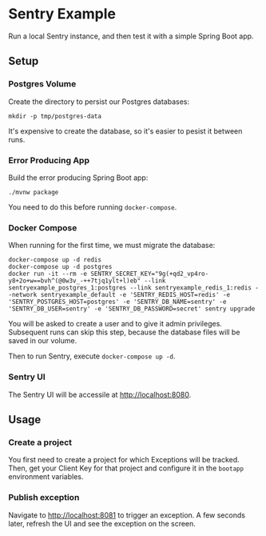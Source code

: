 # Sentry Example

Run a local Sentry instance, and then test it with a simple Spring Boot app.

## Setup

### Postgres Volume

Create the directory to persist our Postgres databases:

```
mkdir -p tmp/postgres-data
```

It's expensive to create the database, so it's easier to pesist it between runs.

### Error Producing App

Build the error producing Spring Boot app:

```
./mvnw package
```

You need to do this before running `docker-compose`.

### Docker Compose

When running for the first time, we must migrate the database:

```
docker-compose up -d redis
docker-compose up -d postgres
docker run -it --rm -e SENTRY_SECRET_KEY="9g(+qd2_vp4ro-y8+2o+w==bvh^(@0w3v_-++7tjq1ylt+l)eb" --link sentryexample_postgres_1:postgres --link sentryexample_redis_1:redis --network sentryexample_default -e 'SENTRY_REDIS_HOST=redis' -e 'SENTRY_POSTGRES_HOST=postgres' -e 'SENTRY_DB_NAME=sentry' -e 'SENTRY_DB_USER=sentry' -e 'SENTRY_DB_PASSWORD=secret' sentry upgrade
```

You will be asked to create a user and to give it admin privileges.  Subsequent runs can skip this step, because the database files will be saved in our volume.

Then to run Sentry, execute `docker-compose up -d`.  

### Sentry UI

The Sentry UI will be accessile at [http://localhost:8080](http://localhost:8080).

## Usage

### Create a project

You first need to create a project for which Exceptions will be tracked.
Then, get your Client Key for that project and configure it in the `bootapp` environment variables.

### Publish exception

Navigate to [http://localhost:8081](http://localhost:8081) to trigger an exception.  A few seconds later, refresh the UI and see the exception on the screen.
